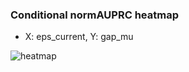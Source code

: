 ### Conditional normAUPRC heatmap

- X: eps_current, Y: gap_mu

![heatmap](/home/elicer/project_0814_2/results/20250817-070838/holdout/conditional_heatmap_eps_current_vs_gap_mu.png)
